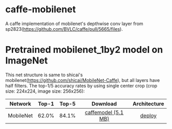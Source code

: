 # caffe-mobilenet
A caffe implementation of mobilenet's depthwise conv layer from sp2823(https://github.com/BVLC/caffe/pull/5665/files).

# Pretrained mobilenet_1by2 model on ImageNet
This net structure is same to shicai's mobilenet(https://github.com/shicai/MobileNet-Caffe), but all layers have half filters. 
The top-1/5 accuracy rates by using single center crop (crop size: 224x224, image size: 256x256):

Network|Top-1|Top-5|Download|Architecture
:---:|:---:|:---:|:---:|:---:
MobileNet| 62.0%| 84.1%| [caffemodel (5.1 MB)](http://pan.baidu.com/s/1kUM0WPx)| [deploy](https://github.com/farmingyard/caffe-mobilenet/blob/master/mobilenet_1by2_deploy.prototxt)
